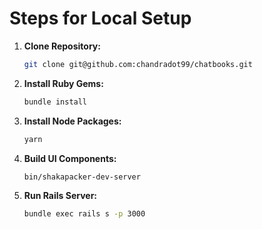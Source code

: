 # Steps for Local Setup

1. **Clone Repository:**
   ```bash
   git clone git@github.com:chandradot99/chatbooks.git

2. **Install Ruby Gems:**
   ```bash
   bundle install

3. **Install Node Packages:**
   ```bash
   yarn

4. **Build UI Components:**
   ```bash
   bin/shakapacker-dev-server

5. **Run Rails Server:**
   ```bash
   bundle exec rails s -p 3000
